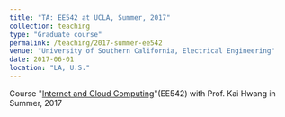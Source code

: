 ```yaml
---
title: "TA: EE542 at UCLA, Summer, 2017"
collection: teaching
type: "Graduate course"
permalink: /teaching/2017-summer-ee542
venue: "University of Southern California, Electrical Engineering"
date: 2017-06-01
location: "LA, U.S."
---
```


Course "[Internet and Cloud Computing](https://www.google.com/url?sa=t&rct=j&q=&esrc=s&source=web&cd=6&cad=rja&uact=8&ved=2ahUKEwi-89Kg5JPmAhXUrJ4KHQa4C5EQFjAFegQIAxAC&url=https%3A%2F%2Fweb-app.usc.edu%2Fsoc%2Fsyllabus%2F20172%2F30556.pdf&usg=AOvVaw22lfO_2cdY6yCAs8Rqwxtn)"(EE542) with Prof. Kai Hwang in Summer, 2017